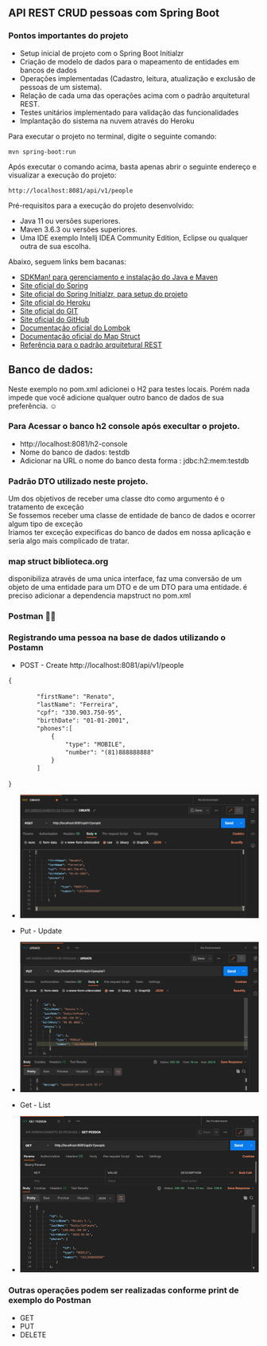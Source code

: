<h2>API REST CRUD pessoas com Spring Boot</h2>

### Pontos importantes do projeto
* Setup inicial de projeto com o Spring Boot Initialzr 
* Criação de modelo de dados para o mapeamento de entidades em bancos de dados
* Operações implementadas (Cadastro, leitura, atualização e exclusão de pessoas de um sistema).
* Relação de cada uma das operações acima com o padrão arquitetural REST.
* Testes unitários implementado para validação das funcionalidades
* Implantação do sistema na nuvem através do Heroku

Para executar o projeto no terminal, digite o seguinte comando:

```
mvn spring-boot:run 

```

Após executar o comando acima, basta apenas abrir o seguinte endereço e visualizar a execução do projeto:

```
http://localhost:8081/api/v1/people

```
Pré-requisitos para a execução do projeto desenvolvido:

* Java 11 ou versões superiores.
* Maven 3.6.3 ou versões superiores.
* Uma IDE exemplo Intellj IDEA Community Edition, Eclipse ou qualquer outra de sua escolha.

Abaixo, seguem links bem bacanas:

* [SDKMan! para gerenciamento e instalação do Java e Maven](https://sdkman.io/)
* [Site oficial do Spring](https://spring.io/)
* [Site oficial do Spring Initialzr, para setup do projeto](https://start.spring.io/)
* [Site oficial do Heroku](https://www.heroku.com/)
* [Site oficial do GIT](https://git-scm.com/)
* [Site oficial do GitHub](http://github.com/)
* [Documentação oficial do Lombok](https://projectlombok.org/)
* [Documentação oficial do Map Struct](https://mapstruct.org/)
* [Referência para o padrão arquitetural REST](https://restfulapi.net/)

## Banco de dados:
Neste exemplo no pom.xml adicionei o H2 para testes locais.
Porém nada impede que você adicione qualquer outro banco de dados de sua preferência. ☺️


### Para Acessar o banco h2 console após execultar o projeto.
* http://localhost:8081/h2-console  
* Nome do banco de dados: testdb
* Adicionar na URL o nome do banco desta forma : jdbc:h2:mem:testdb
### Padrão DTO utilizado neste projeto. 
Um dos objetivos de receber uma classe dto como argumento é o tratamento de exceção <br />
Se fossemos receber uma classe de entidade de banco de dados e ocorrer algum tipo de exceção <br />
Iriamos ter exceção expecificas do banco de dados em nossa aplicação e seria algo mais complicado de tratar. <br />

### map struct biblioteca.org
disponibiliza através de uma unica interface,  faz uma conversão de um objeto de uma entidade para um DTO e de um DTO para uma entidade.
é preciso adicionar a dependencia mapstruct no pom.xml


### Postman 🚀🚀

### Registrando uma pessoa na base de dados utilizando o Postamn 

* POST - Create 
http://localhost:8081/api/v1/people

```
{
      
        "firstName": "Renato",
        "lastName": "Ferreira",
        "cpf": "330.903.750-95",
        "birthDate": "01-01-2001",
        "phones":[
            {
                "type": "MOBILE",
                "number": "(81)888888888"
            }
        ]

}

```
* ![](https://github.com/renatoredes/api-rest-person/blob/main/screenshot/post.png)

 * Put - Update
* ![](https://github.com/renatoredes/api-rest-person/blob/main/screenshot/update.png)
 

* Get - List
* ![](https://github.com/renatoredes/api-rest-person/blob/main/screenshot/get.png)
 
### Outras operações podem ser realizadas conforme print de exemplo do Postman
* GET
* PUT
* DELETE
